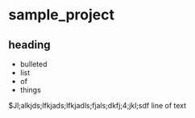 # sample_project

## heading

-   bulleted
-   list
-   of
-   things

$Jl;alkjds;lfkjads;lfkjadls;fjals;dkfj;4;jkl;sdf
line of text
